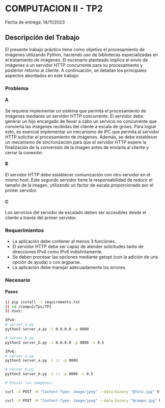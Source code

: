 # COMPUTACION II - TP2
Fecha de entrega: 14/11/2023

## Descripción del Trabajo

El presente trabajo práctico tiene como objetivo el procesamiento de imágenes utilizando Python, haciendo uso de bibliotecas especializadas en el tratamiento de imágenes. El escenario planteado implica el envío de imágenes a un servidor HTTP concurrente para su procesamiento y posterior retorno al cliente. A continuación, se detallan los principales aspectos abordados en este trabajo:

### Problema

#### A
Se requiere implementar un sistema que permita el procesamiento de imágenes mediante un servidor HTTP concurrente. El servidor debe generar un hijo encargado de llevar a cabo un servicio no concurrente que convierta las imágenes recibidas del cliente a escala de grises. Para lograr esto, es esencial implementar un mecanismo de IPC que permita al servidor HTTP solicitar el procesamiento de imágenes. Además, se debe establecer un mecanismo de sincronización para que el servidor HTTP espere la finalización de la conversión de la imagen antes de enviarla al cliente y cerrar la conexión.

#### B
El servidor HTTP debe establecer comunicación con otro servidor en el mismo host. Este segundo servidor tiene la responsabilidad de reducir el tamaño de la imagen, utilizando un factor de escala proporcionado por el primer servidor.

#### C
Los servicios del servidor de escalado deben ser accesibles desde el cliente a través del primer servidor.

### Requerimientos

* La aplicación debe contener al menos 3 funciones.
* El servidor HTTP debe ser capaz de atender solicitudes tanto de direcciones IPv4 como IPv6 indistintamente.
* Se deben procesar las opciones mediante getopt (con la adición de una opción de ayuda) o con argparse.
* La aplicación debe manejar adecuadamente los errores.

### Necesario

#### Pasos
```bash
1) pip install -r requirements.txt
2) cd /compu2/Tps/TP2
3) Usos:

IPv4:
# server_a.py
python3 server_a.py -i 0.0.0.0 -p 8080

# server_b.py
python3 server_b.py -i 0.0.0.0 -p 8000 -s 0.5

IPv6:
# server_a.py
python3 server_a.py -i :: -p 8080 

# server_b.py
python3 server_b.py -i :: -p 8000 -s 0.5

# Enviar las imagenes:

curl -X POST -H "Content-Type: image/jpeg" --data-binary "@foto.jpg" http://localhost:8080

curl -X POST -H "Content-Type: image/jpeg" --data-binary "@compu.jpg" http://localhost:8080


